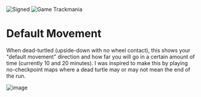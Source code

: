 ![Signed](https://img.shields.io/badge/Signed-No-FF3333)
![Game Trackmania](https://img.shields.io/badge/Game-Trackmania-blue)

# Default Movement

When dead-turtled (upside-down with no wheel contact), this shows your "default movement" direction and how far you will go in a certain amount of time (currently 10 and 20 minutes). I was inspired to make this by playing no-checkpoint maps where a dead turtle may or may not mean the end of the run.

<!-- ![Signed](https://img.shields.io/badge/Signed-Yes-00AA00) -->
<!-- ![Signed](https://img.shields.io/badge/Signed-School_Mode-CC1199) -->
<!-- ![Number of downloads](https://img.shields.io/badge/dynamic/json?query=downloads&url=https%3A%2F%2Fopenplanet.dev%2Fapi%2Fplugin%2F___&label=Downloads&color=purple) -->
<!-- ![Version](https://img.shields.io/badge/dynamic/json?query=version&url=https%3A%2F%2Fopenplanet.dev%2Fapi%2Fplugin%2F___&label=Version&color=red) -->
<!-- ![Game Maniaplanet](https://img.shields.io/badge/Game-Maniaplanet_4-blue) -->
<!-- ![Game Turbo](https://img.shields.io/badge/Game-Turbo-blue) -->

![image](images/default-movement.png)